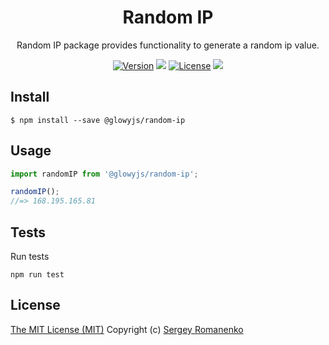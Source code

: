 <h1 align="center">Random IP</h1>
<p align="center">
Random IP package provides functionality to generate a random ip value.
</p>

<p align="center">
<a href="https://github.com/glowyjs/random-ip/releases"><img alt="Version" src="https://img.shields.io/github/release/glowyjs/random-ip.svg?label=version&color=green"></a> <img src="https://img.shields.io/npm/dt/@glowyjs/random-ip"> <a href="https://github.com/glowyjs/random-ip"><img src="https://img.shields.io/badge/license-MIT-blue.svg?color=green" alt="License"></a> <img src="https://github.com/glowyjs/random-ip/actions/workflows/tests.yml/badge.svg">

## Install

```
$ npm install --save @glowyjs/random-ip
```

## Usage

```js
import randomIP from '@glowyjs/random-ip';

randomIP();
//=> 168.195.165.81
```

## Tests

Run tests

```
npm run test
```

## License
[The MIT License (MIT)](https://github.com/glowyjs/random-ip/blob/master/LICENSE.txt)
Copyright (c) [Sergey Romanenko](https://github.com/Awilum)
